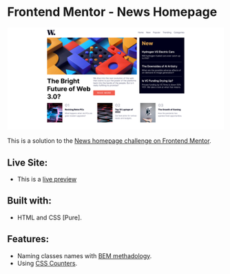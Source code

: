 # Frontend Mentor - News Homepage

![Screenshot of the website](./assets/preview/screenshot.png)

This is a solution to the [News homepage challenge on Frontend Mentor](https://www.frontendmentor.io/challenges/news-homepage-H6SWTa1MFl).

## Live Site:
- This is a [live preview](https://iabdwahab.github.io/frontend-mentor-solutions/solutions/news-hompage)

## Built with:

- HTML and CSS [Pure].

## Features:

- Naming classes names with [BEM methadology](https://en.bem.info/methodology/).
- Using [CSS Counters](https://www.w3schools.com/css/css_counters.asp).